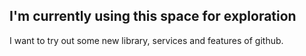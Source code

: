 ## I'm currently using this space for exploration

I want to try out some new library, services and features of github.
